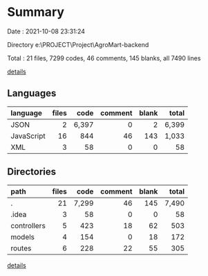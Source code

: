 # Summary

Date : 2021-10-08 23:31:24

Directory e:\PROJECT\Project\AgroMart-backend

Total : 21 files,  7299 codes, 46 comments, 145 blanks, all 7490 lines

[details](details.md)

## Languages
| language | files | code | comment | blank | total |
| :--- | ---: | ---: | ---: | ---: | ---: |
| JSON | 2 | 6,397 | 0 | 2 | 6,399 |
| JavaScript | 16 | 844 | 46 | 143 | 1,033 |
| XML | 3 | 58 | 0 | 0 | 58 |

## Directories
| path | files | code | comment | blank | total |
| :--- | ---: | ---: | ---: | ---: | ---: |
| . | 21 | 7,299 | 46 | 145 | 7,490 |
| .idea | 3 | 58 | 0 | 0 | 58 |
| controllers | 5 | 423 | 18 | 62 | 503 |
| models | 4 | 154 | 0 | 18 | 172 |
| routes | 6 | 228 | 22 | 55 | 305 |

[details](details.md)
